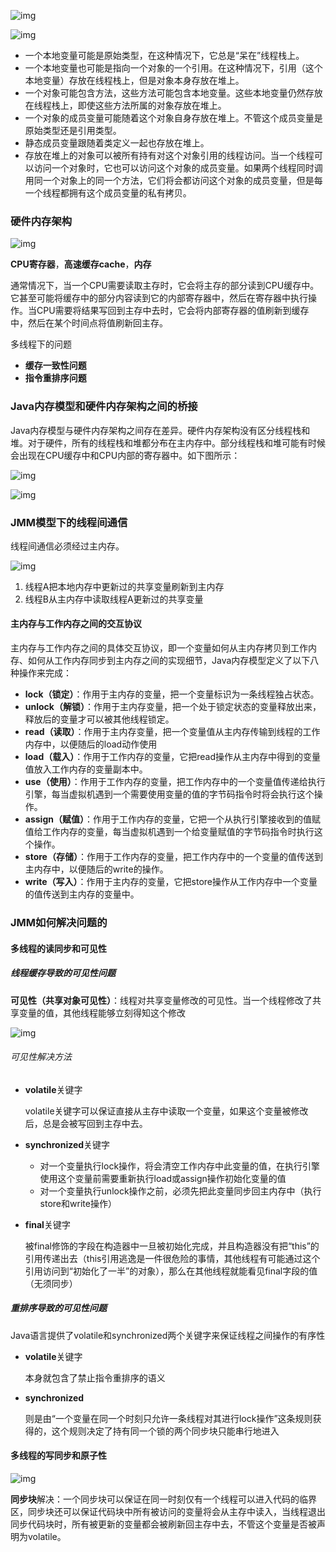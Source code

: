 ![img](https://pic2.zhimg.com/80/v2-bd607bd9a5598a8330ad329033e04b91_1440w.jpg)

![img](https://pic3.zhimg.com/80/v2-a1a75c9f7264cf78d0927663371ca9d2_1440w.jpg)

- 一个本地变量可能是原始类型，在这种情况下，它总是“呆在”线程栈上。
- 一个本地变量也可能是指向一个对象的一个引用。在这种情况下，引用（这个本地变量）存放在线程栈上，但是对象本身存放在堆上。
- 一个对象可能包含方法，这些方法可能包含本地变量。这些本地变量仍然存放在线程栈上，即使这些方法所属的对象存放在堆上。
- 一个对象的成员变量可能随着这个对象自身存放在堆上。不管这个成员变量是原始类型还是引用类型。
- 静态成员变量跟随着类定义一起也存放在堆上。
- 存放在堆上的对象可以被所有持有对这个对象引用的线程访问。当一个线程可以访问一个对象时，它也可以访问这个对象的成员变量。如果两个线程同时调用同一个对象上的同一个方法，它们将会都访问这个对象的成员变量，但是每一个线程都拥有这个成员变量的私有拷贝。

### 硬件内存架构

![img](https://pic1.zhimg.com/80/v2-67833188e191c5e7a11d34e613ca352c_1440w.jpg)

**CPU寄存器**，**高速缓存cache**，**内存**

通常情况下，当一个CPU需要读取主存时，它会将主存的部分读到CPU缓存中。它甚至可能将缓存中的部分内容读到它的内部寄存器中，然后在寄存器中执行操作。当CPU需要将结果写回到主存中去时，它会将内部寄存器的值刷新到缓存中，然后在某个时间点将值刷新回主存。



多线程下的问题

- **缓存一致性问题**
- **指令重排序问题**

### Java内存模型和硬件内存架构之间的桥接

Java内存模型与硬件内存架构之间存在差异。硬件内存架构没有区分线程栈和堆。对于硬件，所有的线程栈和堆都分布在主内存中。部分线程栈和堆可能有时候会出现在CPU缓存中和CPU内部的寄存器中。如下图所示：

![img](https://pic3.zhimg.com/80/v2-1a7b7bb752799b6c067a0eaca0a1a9b2_1440w.jpg)

![img](https://pic3.zhimg.com/80/v2-037270b0876b6af680d1832bcc9dca32_1440w.jpg)



### JMM模型下的线程间通信

线程间通信必须经过主内存。

![img](https://pic2.zhimg.com/80/v2-8750cb14ecaa93509e3f1981563513e1_1440w.jpg)

1. 线程A把本地内存中更新过的共享变量刷新到主内存
2. 线程B从主内存中读取线程A更新过的共享变量

#### 主内存与工作内存之间的交互协议

主内存与工作内存之间的具体交互协议，即一个变量如何从主内存拷贝到工作内存、如何从工作内存同步到主内存之间的实现细节，Java内存模型定义了以下八种操作来完成：

- **lock（锁定）**：作用于主内存的变量，把一个变量标识为一条线程独占状态。
- **unlock（解锁）**：作用于主内存变量，把一个处于锁定状态的变量释放出来，释放后的变量才可以被其他线程锁定。
- **read（读取）**：作用于主内存变量，把一个变量值从主内存传输到线程的工作内存中，以便随后的load动作使用
- **load（载入）**：作用于工作内存的变量，它把read操作从主内存中得到的变量值放入工作内存的变量副本中。
- **use（使用）**：作用于工作内存的变量，把工作内存中的一个变量值传递给执行引擎，每当虚拟机遇到一个需要使用变量的值的字节码指令时将会执行这个操作。
- **assign（赋值）**：作用于工作内存的变量，它把一个从执行引擎接收到的值赋值给工作内存的变量，每当虚拟机遇到一个给变量赋值的字节码指令时执行这个操作。
- **store（存储）**：作用于工作内存的变量，把工作内存中的一个变量的值传送到主内存中，以便随后的write的操作。
- **write（写入）**：作用于主内存的变量，它把store操作从工作内存中一个变量的值传送到主内存的变量中。



### JMM如何解决问题的

#### 多线程的读同步和可见性

##### 线程缓存导致的可见性问题

**可见性（共享对象可见性）**：线程对共享变量修改的可见性。当一个线程修改了共享变量的值，其他线程能够立刻得知这个修改

![img](https://pic2.zhimg.com/80/v2-7abd7500588012315f4f0e068e20e341_1440w.jpg)

###### 可见性解决方法

- **volatile**关键字

  volatile关键字可以保证直接从主存中读取一个变量，如果这个变量被修改后，总是会被写回到主存中去。

- **synchronized**关键字

  - 对一个变量执行lock操作，将会清空工作内存中此变量的值，在执行引擎使用这个变量前需要重新执行load或assign操作初始化变量的值
  - 对一个变量执行unlock操作之前，必须先把此变量同步回主内存中（执行store和write操作）

- **final**关键字

  被final修饰的字段在构造器中一旦被初始化完成，并且构造器没有把“this”的引用传递出去（this引用逃逸是一件很危险的事情，其他线程有可能通过这个引用访问到“初始化了一半”的对象），那么在其他线程就能看见final字段的值（无须同步）

##### 重排序导致的可见性问题

Java语言提供了volatile和synchronized两个关键字来保证线程之间操作的有序性

- **volatile**关键字

  本身就包含了禁止指令重排序的语义

- **synchronized**

  则是由“一个变量在同一个时刻只允许一条线程对其进行lock操作”这条规则获得的，这个规则决定了持有同一个锁的两个同步块只能串行地进入

#### 多线程的写同步和原子性

![img](https://pic2.zhimg.com/80/v2-02ae4be429d4b48a18442efe91131155_1440w.jpg)

**同步块**解决：一个同步块可以保证在同一时刻仅有一个线程可以进入代码的临界区，同步块还可以保证代码块中所有被访问的变量将会从主存中读入，当线程退出同步代码块时，所有被更新的变量都会被刷新回主存中去，不管这个变量是否被声明为volatile。